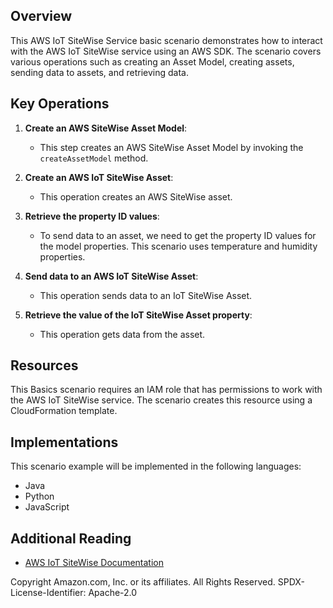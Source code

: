## Overview
This AWS IoT SiteWise Service basic scenario demonstrates how to interact with the AWS IoT SiteWise service using an AWS SDK. The scenario covers various operations such as creating an Asset Model, creating assets, sending data to assets, and retrieving data.

## Key Operations

1. **Create an AWS SiteWise Asset Model**:
   - This step creates an AWS SiteWise Asset Model by invoking the `createAssetModel` method.

2. **Create an AWS IoT SiteWise Asset**:
   - This operation creates an AWS SiteWise asset.

3. **Retrieve the property ID values**:
   - To send data to an asset, we need to get the property ID values for the model properties. This scenario uses temperature and humidity properties.

4. **Send data to an AWS IoT SiteWise Asset**:
   - This operation sends data to an IoT SiteWise Asset.

5. **Retrieve the value of the IoT SiteWise Asset property**:
   - This operation gets data from the asset.

## Resources

This Basics scenario requires an IAM role that has permissions to work with the AWS IoT SiteWise service. The scenario creates this resource using a CloudFormation template.

## Implementations

This scenario example will be implemented in the following languages:

- Java
- Python
- JavaScript

## Additional Reading

- [AWS IoT SiteWise Documentation](https://docs.aws.amazon.com/iot-sitewise/latest/userguide/what-is-sitewise.html)

Copyright Amazon.com, Inc. or its affiliates. All Rights Reserved. SPDX-License-Identifier: Apache-2.0
